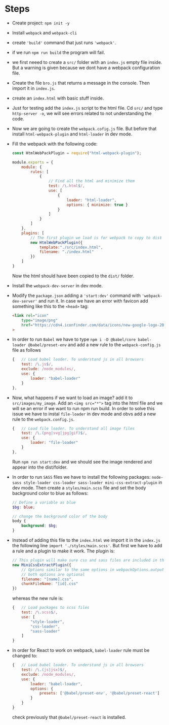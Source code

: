 # Steps

* Create project: ```npm init -y```

* Install ```webpack``` and ```webpack-cli```

* create ```'build'``` command that just runs ```'webpack'```.

* if we run ```npm run build``` the program will fail.

* we first neeed to create a ```src/``` folder with an ```index.js``` empty file inside. But a warning is given because we dont have a webpack configuration file.

* Create the file ```bro.js``` that returns a message in the console. Then import it in ```index.js```.

* create an ```index.html``` with basic stuff inside.

* Just for testing add the ```index.js``` script to the html file. Cd ```src/``` and type ```http-server -o```, we will see errors related to not understanding the code.

* Now we are going to create the ```webpack.cofig.js``` file. But before that install ```html-webpack-plugin``` and ```html-loader``` in dev mode.

* Fill the webpack with the following code:

    ``` js
    const HtmlWebPackPlugin = require("html-webpack-plugin");

    module.exports = {
        module: {
            rules: [
                {
                    // Find all the html and minimize them
                    test: /\.html$/,
                    use: [
                        {
                            loader: "html-loader",
                            options: { minimize: true }
                        }
                    ]
                }
            ]
        },
        plugins: [
            // The first plugin we load is for webpack to copy to dist the html file
            new HtmlWebPackPlugin({
                template:"./src/index.html",
                filename: "./index.html"
            })
        ]
    }
    ```

    Now the html should have been copied to the ```dist/``` folder.

* Install the ```webpack-dev-server``` in dev mode.

* Modify the ```package.json```  adding a ```'start:dev'``` command with ```'webpack-dev-server'``` and run it. In case we have an error with favicon add something like this to the ```<head>``` tag:

    ``` html
    <link rel="icon"
        type="image/png"
        href="https://cdn4.iconfinder.com/data/icons/new-google-logo-2015/400 new-google-favicon-512.png"
    >
    ```

* In order to run ```Babel``` we have to type ```npm i -D @babel/core babel-loader @babel/preset-env``` and add a new rule to the ```webpack-config.js``` file as follows

    ```js
    {   // Load babel loader. To understand js in all browsers
        test: /\.js$/,
        exclude: /node_modules/,
        use: {
            loader: "babel-loader"
        }
    },
    ```

* Now, what happens if we want to load an image? add it to ```src/images/my_image```. Add an ```<img src="*">``` tag into the html file and we will se an error if we want to run npm run build. In order to solve this issue we have to instal ```file-loader``` in dev mode and obvs add a new rule to the ```webpack.config.js```.

    ```js
    {   // Load file loader. To understand all image files
        test: /\.(png|svg|jpg|gif)$/,
        use: {
            loader: "file-loader"
        }
    },
    ```

    Run ```npm run start:dev``` and we should see  the image rendered and appear into the dist/folder.

* In order to run ```SASS``` files we have to install the following packages: ```node-sass style-loader css-loader sass-loader mini-css-extract-plugin``` in dev mode. Then create a ```styles/main.scss``` file and set the body background color to blue as follows:

    ```scss
    // Define a variable as blue
    $bg: blue;

    // change the background color of the body
    body {
        background: $bg;
    }
    ```

* Instead of adding this file to the ```index.html``` we import it in the ```index.js``` the following line ```import './styles/main.scss'```.
But first we have to add a rule and a plugin to make it work. The plugin is:

    ```js
    // This plugin will make sure css and sass files are included in the production build
    new MiniCssExtractPlugin({
        // Options similar to the same options in webpackOptions.output
        // both options are optional
        filename: "[name].css",
        chunkFileName: "[id].css"
    })
    ```

    whereas the new rule is:

    ```js
    {   // Load packages to scss files
        test: /\.scss$/,
        use: [
            "style-loader",
            "css-loader",
            "sass-loader"
        ]
    }
    ```

* In order for React to work on webpack, ```babel-loader``` rule must be changed to:

    ```js
    {   // Load babel loader. To understand js in all browsers
        test: /\.(js|jsx)$/,
        exclude: /node_modules/,
        use: {
            loader: "babel-loader",
            options: {
                presets: ['@babel/preset-env', '@babel/preset-react']
            }
        }
    }
    ```

    check previously that ```@babel/preset-react``` is installed.